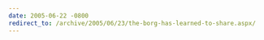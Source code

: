 ```yaml
---
date: 2005-06-22 -0800
redirect_to: /archive/2005/06/23/the-borg-has-learned-to-share.aspx/
---
```

